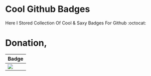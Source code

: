 # Cool Github Badges
Here I Stored Collection Of Cool & Saxy Badges For Github :octocat:


# Donation,

| Badge                                                                                                                                       |
|---------------------------------------------------------------------------------------------------------------------------------------------|
| <a href="#"><img src="https://img.shields.io/badge/Buy--Me--A--Coffee-FF4500?style=for-the-badge&logo=buy-me-a-coffee&logoColor=white"></a> |
